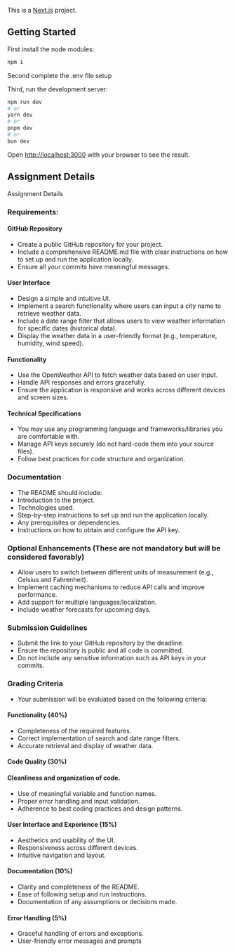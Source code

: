 This is a [Next.js](https://nextjs.org) project.

## Getting Started

First install the node modules:

```bash
npm i
```

Second complete the .env file setup

Third, run the development server:

```bash
npm run dev
# or
yarn dev
# or
pnpm dev
# or
bun dev
```

Open [http://localhost:3000](http://localhost:3000) with your browser to see the result.

## Assignment Details

Assignment Details

### Requirements:

#### GitHub Repository

- Create a public GitHub repository for your project.
- Include a comprehensive README.md file with clear instructions on how to set up and run the application locally.
- Ensure all your commits have meaningful messages.

#### User Interface

- Design a simple and intuitive UI.
- Implement a search functionality where users can input a city name to retrieve weather data.
- Include a date range filter that allows users to view weather information for specific dates (historical data).
- Display the weather data in a user-friendly format (e.g., temperature, humidity, wind speed).

#### Functionality

- Use the OpenWeather API to fetch weather data based on user input.
- Handle API responses and errors gracefully.
- Ensure the application is responsive and works across different devices and screen sizes.

#### Technical Specifications

- You may use any programming language and frameworks/libraries you are comfortable with.
- Manage API keys securely (do not hard-code them into your source files).
- Follow best practices for code structure and organization.

### Documentation

- The README should include:
- Introduction to the project.
- Technologies used.
- Step-by-step instructions to set up and run the application locally.
- Any prerequisites or dependencies.
- Instructions on how to obtain and configure the API key.

### Optional Enhancements (These are not mandatory but will be considered favorably)

- Allow users to switch between different units of measurement (e.g., Celsius and Fahrenheit).
- Implement caching mechanisms to reduce API calls and improve performance.
- Add support for multiple languages/localization.
- Include weather forecasts for upcoming days.

### Submission Guidelines

- Submit the link to your GitHub repository by the deadline.
- Ensure the repository is public and all code is committed.
- Do not include any sensitive information such as API keys in your commits.

### Grading Criteria

- Your submission will be evaluated based on the following criteria:

#### Functionality (40%)

- Completeness of the required features.
- Correct implementation of search and date range filters.
- Accurate retrieval and display of weather data.

####

#### Code Quality (30%)

#### Cleanliness and organization of code.

- Use of meaningful variable and function names.
- Proper error handling and input validation.
- Adherence to best coding practices and design patterns.

####

#### User Interface and Experience (15%)

- Aesthetics and usability of the UI.
- Responsiveness across different devices.
- Intuitive navigation and layout.

####

#### Documentation (10%)

- Clarity and completeness of the README.
- Ease of following setup and run instructions.
- Documentation of any assumptions or decisions made.

####

#### Error Handling (5%)

- Graceful handling of errors and exceptions.
- User-friendly error messages and prompts
